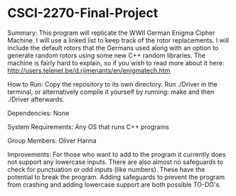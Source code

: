 # CSCI-2270-Final-Project
Summary:
This program will replicate the WWII German Enigma Cipher Machine. I will use a linked list to keep track of the rotor replacements. I will include the default rotors that the Germans used along with an option to generate random rotors using some new C++ random libraries. The machine is fairly hard to explain, so if you wish to read more about it here: http://users.telenet.be/d.rijmenants/en/enigmatech.htm

How to Run:
Copy the repository to its own directory. Run ./Driver in the terminal, or alternatively compile it yourself by running:
make
and then ./Driver afterwards.

Dependencies:
None

System Requirements:
Any OS that runs C++ programs

Group Members:
Oliver Hanna

Improvements:
For those who want to add to the program it currently does not support
any lowercase inputs. There are also almost no safeguards to check for punctuation or odd inputs (like numbers). These have the potential to break the program.
Adding safeguards to prevent the program from crashing and adding lowercase support are both possible TO-DO's. 

